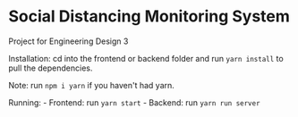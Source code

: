 # Social Distancing Monitoring System

Project for Engineering Design 3

Installation: cd into the frontend or backend folder and run `yarn install` to pull the dependencies. 

Note: run `npm i yarn` if you haven't had yarn.


Running:
	- Frontend: run `yarn start`
	- Backend: run `yarn run server`

